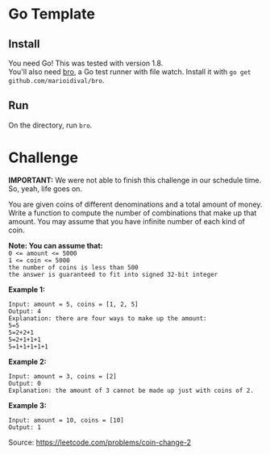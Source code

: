 # Go Template

## Install
You need Go! This was tested with version 1.8.  
You'll also need [bro](https://github.com/marioidival/bro), a Go test runner with file watch. Install it with `go get github.com/marioidival/bro`.

## Run
On the directory, run `bro`.

# Challenge

**IMPORTANT:** We were not able to finish this challenge in our schedule time. So, yeah, life goes on.

You are given coins of different denominations and a total amount of money. Write a function to compute the number of combinations that make up that amount. You may assume that you have infinite number of each kind of coin.  

**Note: You can assume that:**  
`0 <= amount <= 5000`  
`1 <= coin <= 5000`  
`the number of coins is less than 500`  
`the answer is guaranteed to fit into signed 32-bit integer`

**Example 1:**

```
Input: amount = 5, coins = [1, 2, 5]
Output: 4
Explanation: there are four ways to make up the amount:
5=5
5=2+2+1
5=2+1+1+1
5=1+1+1+1+1
```

**Example 2:**

```
Input: amount = 3, coins = [2]
Output: 0
Explanation: the amount of 3 cannot be made up just with coins of 2.
```

**Example 3:**

```
Input: amount = 10, coins = [10] 
Output: 1
```

Source: https://leetcode.com/problems/coin-change-2
